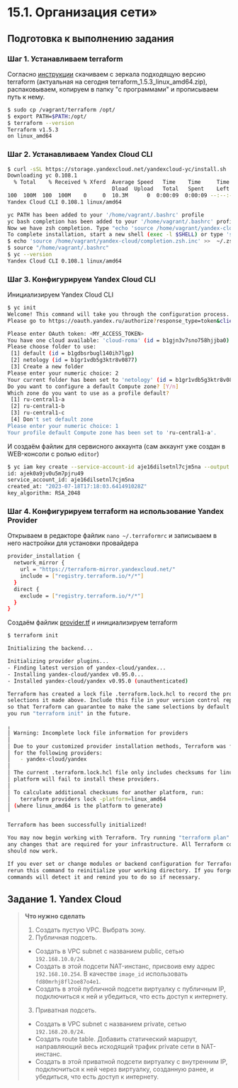 # 15.1. Организация сети»

## Подготовка к выполнению задания

### Шаг 1. Устанавливаем terraform

Согласно [инструкции](https://cloud.yandex.ru/docs/tutorials/infrastructure-management/terraform-quickstart) скачиваем с зеркала 
подходящую версию terraform (актуальная на сегодня terraform_1.5.3_linux_amd64.zip), распаковываем, копируем в папку "с программами"
и прописываем путь к нему.
```bash
$ sudo cp /vagrant/terraform /opt/
$ export PATH=$PATH:/opt/
$ terraform --version
Terraform v1.5.3
on linux_amd64
```

### Шаг 2. Устанавливаем Yandex Cloud CLI

```bash
$ curl -sSL https://storage.yandexcloud.net/yandexcloud-yc/install.sh | bash
Downloading yc 0.108.1
  % Total    % Received % Xferd  Average Speed   Time    Time     Time  Current
                                 Dload  Upload   Total   Spent    Left  Speed
100  100M  100  100M    0     0  10.3M      0  0:00:09  0:00:09 --:--:-- 10.6M
Yandex Cloud CLI 0.108.1 linux/amd64

yc PATH has been added to your '/home/vagrant/.bashrc' profile
yc bash completion has been added to your '/home/vagrant/.bashrc' profile.
Now we have zsh completion. Type "echo 'source /home/vagrant/yandex-cloud/completion.zsh.inc' >>  ~/.zshrc" to install it
To complete installation, start a new shell (exec -l $SHELL) or type 'source "/home/vagrant/.bashrc"' in the current one
$ echo 'source /home/vagrant/yandex-cloud/completion.zsh.inc' >>  ~/.zshrc
$ source "/home/vagrant/.bashrc"
$ yc --version
Yandex Cloud CLI 0.108.1 linux/amd64
```

### Шаг 3. Конфигурируем Yandex Cloud CLI

Инициализируем Yandex Cloud CLI
```bash
$ yc init
Welcome! This command will take you through the configuration process.
Please go to https://oauth.yandex.ru/authorize?response_type=token&client_id=<MY_CLIENT_ID> in order to obtain OAuth token.

Please enter OAuth token: <MY_ACCESS_TOKEN>
You have one cloud available: 'cloud-roma' (id = b1gjn3v7sno758hjjba0). It is going to be used by default.
Please choose folder to use:
 [1] default (id = b1gdbsrbugl140ih7lgp)
 [2] netology (id = b1gr1vdb5g3ktr8v0877)
 [3] Create a new folder
Please enter your numeric choice: 2
Your current folder has been set to 'netology' (id = b1gr1vdb5g3ktr8v0877).
Do you want to configure a default Compute zone? [Y/n]
Which zone do you want to use as a profile default?
 [1] ru-central1-a
 [2] ru-central1-b
 [3] ru-central1-c
 [4] Don't set default zone
Please enter your numeric choice: 1
Your profile default Compute zone has been set to 'ru-central1-a'.
```

И создаём файлик для сервисного аккаунта (сам аккаунт уже создан в WEB-консоли с ролью `editor`)
```bash
$ yc iam key create --service-account-id aje16dilsetnl7cjm5na --output key.json
id: ajek0a9jv0u5m7pjru49
service_account_id: aje16dilsetnl7cjm5na
created_at: "2023-07-18T17:18:03.641491028Z"
key_algorithm: RSA_2048
```

### Шаг 4. Конфигурируем terraform на использование Yandex Provider

Открываем в редакторе файлик `nano ~/.terraformrc` и записываем в него настройки для установки провайдера
```bash
provider_installation {
  network_mirror {
    url = "https://terraform-mirror.yandexcloud.net/"
    include = ["registry.terraform.io/*/*"]
  }
  direct {
    exclude = ["registry.terraform.io/*/*"]
  }
}
```

Создаём файлик [provider.tf](./provider.tf) и инициализируем terraform
```bash
$ terraform init

Initializing the backend...

Initializing provider plugins...
- Finding latest version of yandex-cloud/yandex...
- Installing yandex-cloud/yandex v0.95.0...
- Installed yandex-cloud/yandex v0.95.0 (unauthenticated)

Terraform has created a lock file .terraform.lock.hcl to record the provider
selections it made above. Include this file in your version control repository
so that Terraform can guarantee to make the same selections by default when
you run "terraform init" in the future.

╷
│ Warning: Incomplete lock file information for providers
│
│ Due to your customized provider installation methods, Terraform was forced to calculate lock file checksums locally
│ for the following providers:
│   - yandex-cloud/yandex
│
│ The current .terraform.lock.hcl file only includes checksums for linux_amd64, so Terraform running on another
│ platform will fail to install these providers.
│
│ To calculate additional checksums for another platform, run:
│   terraform providers lock -platform=linux_amd64
│ (where linux_amd64 is the platform to generate)
╵

Terraform has been successfully initialized!

You may now begin working with Terraform. Try running "terraform plan" to see
any changes that are required for your infrastructure. All Terraform commands
should now work.

If you ever set or change modules or backend configuration for Terraform,
rerun this command to reinitialize your working directory. If you forget, other
commands will detect it and remind you to do so if necessary.
```


## Задание 1. Yandex Cloud 

>**Что нужно сделать**
>
>1. Создать пустую VPC. Выбрать зону.
>2. Публичная подсеть.
> - Создать в VPC subnet с названием public, сетью `192.168.10.0/24`.
> - Создать в этой подсети NAT-инстанс, присвоив ему адрес `192.168.10.254`. В качестве `image_id` использовать `fd80mrhj8fl2oe87o4e1`.
> - Создать в этой публичной подсети виртуалку с публичным IP, подключиться к ней и убедиться, что есть доступ к интернету.
>3. Приватная подсеть.
> - Создать в VPC subnet с названием private, сетью `192.168.20.0/24`.
> - Создать route table. Добавить статический маршрут, направляющий весь исходящий трафик private сети в NAT-инстанс.
> - Создать в этой приватной подсети виртуалку с внутренним IP, подключиться к ней через виртуалку, созданную ранее, и убедиться, что есть доступ к интернету.
